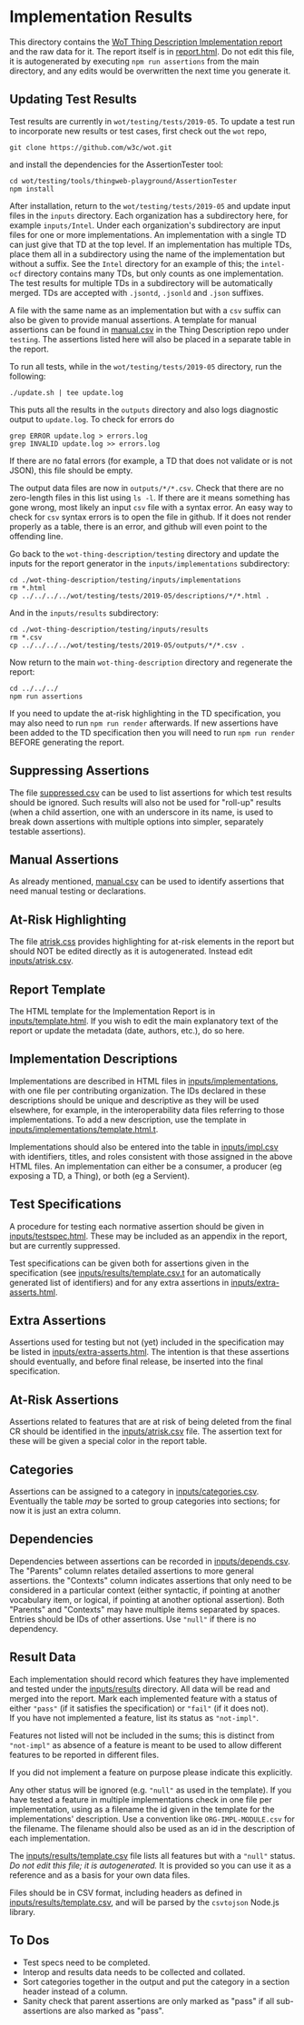 # Implementation Results
This directory contains the
[WoT Thing Description Implementation report](https://w3c.github.io/wot-thing-description/testing/report.html)
and the raw data for it.
The report itself is in [report.html](report.html).
Do not edit this file,
it is autogenerated by executing `npm run assertions` from the main directory,
and any edits would be overwritten the next time you generate it.

## Updating Test Results
Test results are currently in `wot/testing/tests/2019-05`.
To update a test run to incorporate new results or test cases,
first check out the `wot` repo,
```
git clone https://github.com/w3c/wot.git
```
and install the dependencies for the AssertionTester tool:
```
cd wot/testing/tools/thingweb-playground/AssertionTester
npm install
```

After installation, return to the `wot/testing/tests/2019-05`
and update input files in the `inputs` directory.
Each organization has a subdirectory here, for example `inputs/Intel`.
Under each organization's subdirectory are input files for one or
more implementations.  An implementation with a single TD can just
give that TD at the top level.  If an implementation has multiple
TDs, place them all in a subdirectory using the name of the implementation
but without a suffix.  See the `Intel` directory for an example of this;
the `intel-ocf` directory contains many TDs, but only counts as
one implementation. The test results for multiple TDs in a subdirectory
will be automatically merged. 
TDs are accepted with `.jsontd`, `.jsonld` and `.json` suffixes.

A file with the same name as an implementation but with a `csv`
suffix can also be given to provide manual assertions.
A template for manual assertions can be found in [manual.csv](manual.csv) in
the Thing Description repo under `testing`.
The assertions listed here will also be placed in a separate table in the
report.

To run all tests, while in the `wot/testing/tests/2019-05` directory,
run the following:
```
./update.sh | tee update.log
```
This puts all the results in the `outputs` directory and also logs
diagnostic output to `update.log`.  To check for errors do
```
grep ERROR update.log > errors.log
grep INVALID update.log >> errors.log
```
If there are no fatal errors (for example, a TD that does not validate or
is not JSON), this file should be empty.

The output data files are now in `outputs/*/*.csv`.
Check that there are no zero-length files in this list using `ls -l`.
If there are it means something has gone wrong, most likely an input
`csv` file with a syntax error. An easy way to check for `csv` syntax errors
is to open the file in github. If it does not render properly as a table,
there is an error, and github will even point to the offending line.

Go back to the `wot-thing-description/testing` directory and update the
inputs for the report generator in the `inputs/implementations` subdirectory:
```
cd ./wot-thing-description/testing/inputs/implementations
rm *.html
cp ../../../../wot/testing/tests/2019-05/descriptions/*/*.html .
```
And in the `inputs/results` subdirectory:
```
cd ./wot-thing-description/testing/inputs/results
rm *.csv
cp ../../../../wot/testing/tests/2019-05/outputs/*/*.csv .
```
Now return to the main `wot-thing-description` directory and regenerate the
report:
```
cd ../../../
npm run assertions
```

If you need to update the at-risk highlighting in the TD specification,
you may also need to
run `npm run render` afterwards.
If new assertions have been added to the
TD specification then you will need to run `npm run render` BEFORE generating
the report.

## Suppressing Assertions
The file
[suppressed.csv](suppressed.csv)
can be used to list assertions for which
test results should be ignored.  Such results will also not be used for
"roll-up" results (when a child assertion, one with an underscore in its
name, is used to break down assertions with multiple options into simpler,
separately testable assertions).

## Manual Assertions
As already mentioned,
[manual.csv](manual.csv)
can be used to identify assertions that need
manual testing or declarations.

## At-Risk Highlighting
The file
[atrisk.css](atrisk.css) provides highlighting for at-risk elements in
the report but should NOT be edited directly as it is autogenerated.
Instead edit 
[inputs/atrisk.csv](inputs/atrisk.csv).

## Report Template 
The HTML template for the Implementation Report is in 
[inputs/template.html](inputs/template.html).
If you wish to edit the main explanatory text of the report or
update the metadata (date, authors, etc.), do so here.

## Implementation Descriptions
Implementations are described in HTML files in
[inputs/implementations](inputs/implementations), with one
file per contributing organization.
The IDs declared in these descriptions should be unique and 
descriptive as they will be used elsewhere, for example, 
in the interoperability data files referring to those implementations.
To add a new description, use the template in 
[inputs/implementations/template.html.t](inputs/implementations/template.html.t).

Implementations should also be entered into the table
in [inputs/impl.csv](inputs/impl.csv) with identifiers, titles, and roles
consistent with those assigned in the above HTML files.
An implementation can either be a consumer,
a producer (eg exposing a TD, a Thing), or both (eg a Servient).

## Test Specifications
A procedure for testing each normative assertion should be given in
[inputs/testspec.html](inputs/testspec.html).
These may be included as an appendix in the report,
but are currently suppressed.

Test specifications can be given both for
assertions given in the specification 
(see [inputs/results/template.csv.t](inputs/results/template.csv.t) 
for an automatically
generated list of identifiers) and for any extra assertions in 
[inputs/extra-asserts.html](inputs/extra-asserts.html).

## Extra Assertions
Assertions used for testing but not (yet) included in the specification
may be listed in 
[inputs/extra-asserts.html](inputs/extra-asserts.html).
The intention is that these assertions should
eventually, and before final release, be inserted into the final specification.

## At-Risk Assertions
Assertions related to features that are at risk of being deleted from the final
CR should be identified in the [inputs/atrisk.csv](inputs/atrisk.csv) file.
The assertion text for these will be given a special color in the report table.

## Categories
Assertions can be assigned to a category in
[inputs/categories.csv](inputs/categories.csv).
Eventually the table _may_ be sorted to group categories
into sections; for now it is just an extra column.

## Dependencies
Dependencies between assertions can be recorded in
[inputs/depends.csv](inputs/depends.csv).  
The "Parents" column relates detailed assertions to more general assertions.
the "Contexts" column indicates assertions that only need to be considered in
a particular context (either syntactic, if pointing at another vocabulary item,
or logical, if pointing at another optional assertion).
Both "Parents" and "Contexts" may have multiple items separated by spaces.
Entries should be IDs of other assertions.
Use `"null"` if there is no dependency.

## Result Data
Each implementation should record
which features they have implemented and tested under the 
[inputs/results](inputs/results) directory.
All data will be read and merged into the report.
Mark each implemented feature with a status of either 
`"pass"` (if it satisfies the specification)
or 
`"fail"` (if it does not).  
If you have not implemented a feature, list its status as `"not-impl"`.

Features not listed will not be included in the sums; this is 
distinct from `"not-impl"` as absence of a feature is meant to be used
to allow different features to be reported in different files.

If you did not implement a feature on purpose please indicate this explicitly.

Any other status will be ignored (e.g. `"null"` as used in the template).
If you have tested a feature in multiple
implementations check in one file per implementation, using as a filename
the id given in the template for the implementations' description.
Use a convention
like `ORG-IMPL-MODULE.csv` for the filename.
The filename should also be used as an id in the 
description of each implementation.

The [inputs/results/template.csv](inputs/results/template.csv) 
file lists all features but with a `"null"` status.
*Do not edit this file; it is autogenerated.*
It is provided so
you can use it as a reference and as a basis for your own data files.

Files should be in CSV format, including headers as defined in 
[inputs/results/template.csv](results/tempate.csv),
and will be parsed by the `csvtojson` Node.js library.

## To Dos
* Test specs need to be completed.
* Interop and results data needs to be collected and collated.
* Sort categories together in the output and put the category in a section header instead of a column.
* Sanity check that parent assertions are only marked as "pass" if all sub-assertions are also marked as "pass".

